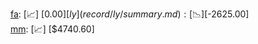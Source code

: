 [fa](record/fa/summary.md): [📈] [$0.00]  
[ly](record/ly/summary.md): [📉] [$-2625.00]  
[mm](record/mm/summary.md): [📈] [$4740.60]  
